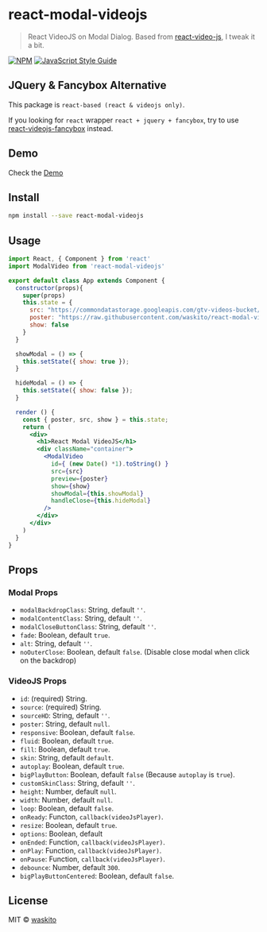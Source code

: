 # react-modal-videojs

> React VideoJS on Modal Dialog. Based from [react-video-js](https://github.com/sylvesteraswin/react-video-js), I tweak it a bit.

[![NPM](https://img.shields.io/npm/v/react-modal-videojs.svg)](https://www.npmjs.com/package/react-modal-videojs) [![JavaScript Style Guide](https://img.shields.io/badge/code_style-standard-brightgreen.svg)](https://standardjs.com)

## JQuery & Fancybox Alternative
This package is `react-based (react & videojs only)`.

If you looking for `react` wrapper `react + jquery + fancybox`, try to use [react-videojs-fancybox](https://www.npmjs.com/package/react-videojs-fancybox) instead.

## Demo

Check the [Demo](https://waskito.github.io/react-modal-videojs)

## Install

```bash
npm install --save react-modal-videojs
```

## Usage

```jsx
import React, { Component } from 'react'
import ModalVideo from 'react-modal-videojs'

export default class App extends Component {
  constructor(props){
    super(props)
    this.state = {
      src: "https://commondatastorage.googleapis.com/gtv-videos-bucket/sample/ElephantsDream.mp4",
      poster: "https://raw.githubusercontent.com/waskito/react-modal-videojs/master/example/public/preview.png",
      show: false
    }
  }

  showModal = () => {
    this.setState({ show: true });
  }

  hideModal = () => {
    this.setState({ show: false });
  }

  render () {
    const { poster, src, show } = this.state;
    return (
      <div>
        <h1>React Modal VideoJS</h1>
        <div className="container">
          <ModalVideo
            id={ (new Date() *1).toString() }
            src={src}
            preview={poster}
            show={show}
            showModal={this.showModal}
            handleClose={this.hideModal}
          />
        </div>
      </div>
    )
  }
}

```

## Props

### Modal Props
* `modalBackdropClass`: String, default `''`.
* `modalContentClass`: String, default `''`.
* `modalCloseButtonClass`: String, default `''`.
* `fade`: Boolean, default `true`.
* `alt`: String, default `''`.
* `noOuterClose`: Boolean, default `false`. (Disable close modal when click on the backdrop)

### VideoJS Props
* `id`: (required) String.
* `source`: (required) String.
* `sourceHD`: String, default `''`.
* `poster`: String, default `null`.
* `responsive`: Boolean, default `false`.
* `fluid`: Boolean, default `true`.
* `fill`: Boolean, default `true`.
* `skin`: String, default `default`.
* `autoplay`: Boolean, default `true`.
* `bigPlayButton`: Boolean, default `false` (Because `autoplay` is `true`).
* `customSkinClass`: String, default `''`.
* `height`: Number, default `null`.
* `width`: Number, default `null`.
* `loop`: Boolean, default `false`.
* `onReady`: Functon, `callback(videoJsPlayer)`.
* `resize`: Boolean, default `true`.
* `options`: Boolean, default
* `onEnded`: Function, `callback(videoJsPlayer)`.
* `onPlay`: Function, `callback(videoJsPlayer)`.
* `onPause`: Function, `callback(videoJsPlayer)`.
* `debounce`: Number, default `300`.
* `bigPlayButtonCentered`: Boolean, default `false`.

## License

MIT © [waskito](https://github.com/waskito)
